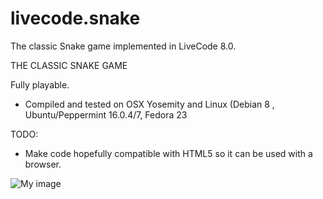 # livecode.snake
The classic Snake game implemented in LiveCode 8.0.

THE CLASSIC SNAKE GAME

Fully playable.

* Compiled and tested on OSX Yosemity and Linux (Debian 8 , Ubuntu/Peppermint 16.0.4/7, Fedora 23


TODO:

* Make code hopefully compatible with HTML5 so it can be used with a browser.

![My image](https://cloud.githubusercontent.com/assets/188215/17019034/cb0d9be2-4f3a-11e6-8e08-1f3bc7b03342.png)

